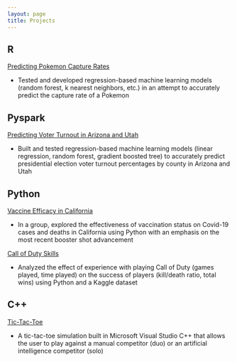 ```yaml
---
layout: page
title: Projects
---
```


## R  
[Predicting Pokemon Capture Rates](https://github.com/shivanikharva/PSTAT131-Final-Project)  
- Tested and developed regression-based machine learning models (random forest, k nearest neighbors, etc.) in an attempt to accurately predict the capture rate of a Pokemon    

## Pyspark  
[Predicting Voter Turnout in Arizona and Utah](https://github.com/shivanikharva/voter-turnout/blob/main/FinalProject.ipynb)  
- Built and tested regression-based machine learning models (linear regression, random forest, gradient boosted tree) to accurately predict presidential election voter turnout percentages by county in Arizona and Utah  

## Python    
[Vaccine Efficacy in California](https://deepnote.com/workspace/pstat-100-course-project-06a57dc5-3fdf-4146-a1bb-ef02b8091492/project/PSTAT-100-Final-Report-03b916f0-6b5e-4d99-9ed1-a0b7d32e15e6/%2Fproject-final-report.ipynb)  
- In a group, explored the effectiveness of vaccination status on Covid-19 cases and deaths in California using Python with an emphasis on the most recent booster shot advancement  

[Call of Duty Skills](https://colab.research.google.com/drive/1Wc2q_D-s0L3Xm7TEeR0IRsGRWsvcnyK3?usp=sharing)  
- Analyzed the effect of experience with playing Call of Duty (games played, time played) on the success of players (kill/death ratio, total wins) using Python and a Kaggle dataset  

## C++  
[Tic-Tac-Toe](https://github.com/shivanikharva/C-Plus-Plus-Code/blob/main/tictactoe)  
- A tic-tac-toe simulation built in Microsoft Visual Studio C++ that allows the user to play against a manual competitor (duo) or an artificial intelligence competitor (solo)  
